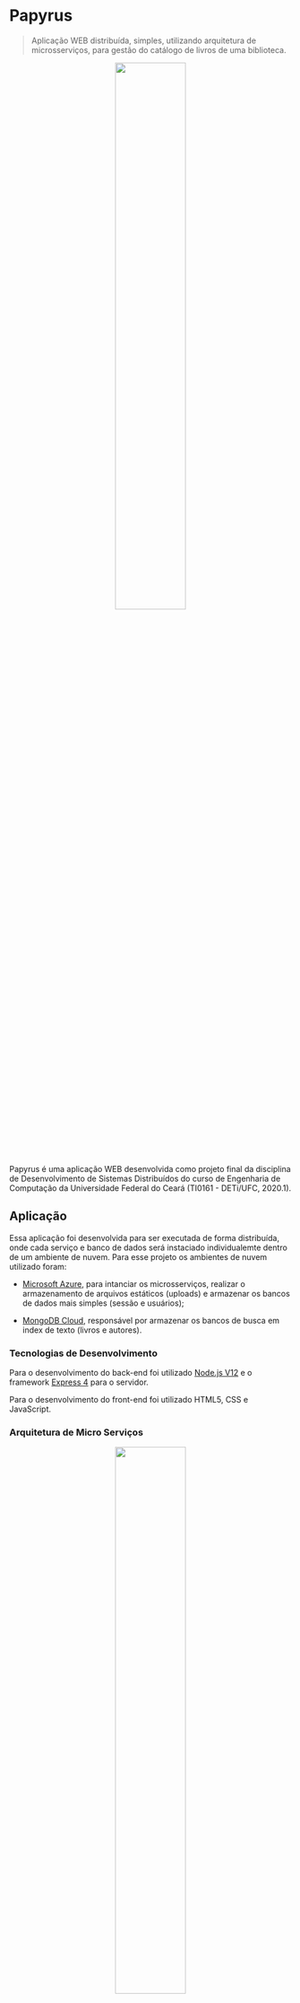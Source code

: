 # Papyrus
> Aplicação WEB distribuída, simples, utilizando arquitetura de microsserviços, para gestão do catálogo de livros de uma biblioteca.

<div align="center">
  <img src= ".images/papyrus-logo.svg" width="50%" loading="lazy">
</div>

Papyrus é uma aplicação WEB desenvolvida como projeto final da disciplina de Desenvolvimento de Sistemas Distribuídos do curso de Engenharia de Computação da Universidade Federal do Ceará (TI0161 - DETi/UFC, 2020.1).

## Aplicação

Essa aplicação foi desenvolvida para ser executada de forma distribuída, onde cada serviço e banco de dados será instaciado individualemte dentro de um ambiente de nuvem. Para esse projeto os ambientes de nuvem utilizado foram:

* [Microsoft Azure](https://azure.microsoft.com/pt-br/), para intanciar os microsserviços, realizar o armazenamento de arquivos estáticos (uploads) e armazenar os bancos de dados mais simples (sessão e usuários);

* [MongoDB Cloud](https://www.mongodb.com/cloud), responsável por armazenar os bancos de busca em index de texto (livros e autores).

### Tecnologias de Desenvolvimento

Para o desenvolvimento do back-end foi utilizado [Node.js V12](https://nodejs.org/) e o framework [Express 4](https://www.npmjs.com/package/express) para o servidor.

Para o desenvolvimento do front-end foi utilizado HTML5, CSS e JavaScript.

### Arquitetura de Micro Serviços

<div align="center">
  <img src= ".images/arquitetura-serviços.png" width="50%" loading="lazy">
</div>

Como pode ser visto na imagem acima, a aplicação foi subdividida nos seguintes serviços:

* **API GATEWAY** - serviço que fica entre as requisições dos clientes e os demais serviços da aplicação. É na API Gateway que encontra-se o controle de rotas de entrada e o controle de autorização, garantindo que apenas usuarios com os devidos privilégios tenham acesso a algumas funcionalidades, por exemplo funções de administração e funcionalidade de usuários cadastrados na plataforma.

* **WEB UI** - responsável por renderizar as páginas HTML, disponibilizar as folhas de estilo (CSS) e os scripts (JS) da aplicação.

* **USERS** - responsável por todas as regras de negócio (CRUD) referentes a usuários, bem como acesso ao banco de dados de usuários. 

* **SEARCH** - responsável pela orquestração de buscas nos serviços de autores e livros. 

* **AUTHORS** - responsável por todas as regras de negócio (CRUD) referentes a autores, bem como acesso ao banco de dados de autores. 

* **BOOKS** - responsável por todas as regras de negócio (CRUD) referentes a livros, bem como acesso ao banco de dados de autores. 

### Arquitetura de Nuvem

<div align="center">
  <img src= ".images/arquitetura-nuvem.png" width="80%" loading="lazy">
</div>

Cada serviço foi instanciado utilizando o [Serviço de Aplicativos](https://azure.microsoft.com/pt-br/services/app-service/) da nuvem Azure. Essas instâncias consistem em um contêiner [Docker](https://www.docker.com/) com uma versão genérica do sistema operacional [Debian 9](https://www.debian.org/).

Para a persistência de dados estáticos (uploads) foi utlizando o serviço [Armazenamento de Blob](https://azure.microsoft.com/pt-br/services/storage/blobs/) da nuvem Azure. A integração com a aplicação foi realizada utilizando o SDK para Node.JS.

A persistência de dados dinâmicos foi realizada em bancos de dados [MongoDB](https://www.mongodb.com/). Os seguintes serviços foram utlizados:
* [CosmosDB](https://azure.microsoft.com/pt-br/services/cosmos-db/), da nuvem azure, para os bancos dados de sessão (api gateway) e de usuários.
* [MongoDB Atlas](https://www.mongodb.com/cloud/atlas), da nuvem MongoDB, para os bancos de dados de livros e autores. Esse serviço foi utilizado pois o CosmosDB, por ser uma abstração do banco de dados MongoDB, não permite pesquisas em índices de texto, já o MongoDB Atlas executa MongoDB nativo e permite tais pesquisas.

## Implantação

Para o implantação dos microsserviços por meio do código é recomendavel a utlização da [extensão do Serviço de Aplicativo do Azure](https://marketplace.visualstudio.com/items?itemName=ms-azuretools.vscode-azureappservice) para [Visual Studio Code](https://code.visualstudio.com/). Também é possivel utlizar FTP ou GIT, para mais informações veja a documentação do GIT.

Para clonar o repositorio utilizando [git](https://git-scm.com/book/en/v2/Getting-Started-Installing-Git) execute o seguinte comando:

```sh
git clone https://github.com/DanielAraujoSouza/papyrus.git
```

## Serviço Autores e Livros

Dentro do diretório de cada um desses serviços (`papyrus/author-service` e `papyrus/book-service`) haverá um arquivo `.env.example` contendo as variaveis de ambiente que são necessarias para o funcionamento do serviço. Copie esse arquivo para `.env` e preencha as variávies:
* **`PORT=`** com a porta onde o servidor da API irá executar;
* **`MONGO_CONNECTION=`** URI de conexão com o banco de dados;
* **`MONGO_DB=`** nome do banco de dados.
> Por exemplo:
> ```
> # .env, not committed to repo
> PORT=3000
> 
> # Data base
> MONGO_CONNECTION=mongodb://username:password@host:port/authorsdb
> MONGO_DB=authorsdb
> ```

> **OBS.:** Após a criação dos bancos de dados desses serviços, dependendo do plataforma MongoDB, pode ser necessário criar os indices de pesquisa em texto. Para isso, a partir da CLI do banco de dados, execute os comando abaixo, substituindo `CollectionName` pelo nome da coleção utilizada.
> 
> Para Autores:
> ```
> db.CollectionName.createIndex({ 
>     "name": "text", 
>     "description": "text"
> });
> ```
> Para Livros:
> ```
> db.CollectionName.createIndex({
>   "title": "text", 
>   "authors.name": "text", 
>   "summary": "text", 
>   "genre": "text",
>   "type": "text"
> });
> ```

## Serviço Pesquisa
Dentro do diretório `papyrus/search-service` copie ou renomeie o arquivo `.env.example` para `.env`. Em seguida preencha as variávies:
* **`PORT=`** com a porta onde o servidor da API irá executar;
* **`BOOK_SERVICE=`** endereço de acesso a API **book-service**;
* **`AUTHOR_SERVICE=`** endereço de acesso a API **author-service**.
> Exemplo:
> ```
> # .env, not committed to repo
> PORT=3000
> 
> # Microservices Proxy
> BOOK_SERVICE=https://book.azurewebsites.net/books
> AUTHOR_SERVICE=https://author.azurewebsites.net/authors
> ```

## Serviço Interface de Usuários
Dentro do diretório `papyrus/web-ui-service` copie ou renomeie o arquivo `.env.example` para `.env`. Em seguida preencha as variávies:
* **`PORT=`** com a porta onde o servidor da API irá executar;
* **`USER_SERVICE=`** endereço de acesso a API **user-service**;
* **`SEARCH_SERVICE=`** endereço de acesso a API **search-service**;
* **`BOOK_SERVICE=`** endereço de acesso a API **book-service**;
* **`AUTHOR_SERVICE=`** endereço de acesso a API **author-service**.
> Exemplo:
> ```
> # .env, not committed to repo
> PORT=3000
> 
> # Microservices Proxy
> USER_SERVICE=https://user.azurewebsites.net/users
> SEARCH_SERVICE=https://search.azurewebsites.net/search
> BOOK_SERVICE=https://book.azurewebsites.net/books
> AUTHOR_SERVICE=https://author.azurewebsites.net/authors
> ```

## Serviço API Gateway
Dentro do diretório `papyrus/api-gateway` copie ou renomeie o arquivo `.env.example` para `.env`. Em seguida preencha as variávies:
* **`PORT=`** com a porta onde o servidor da API irá executar;
* **`MONGO_CONNECTION=`** URI de conexão com o banco de dados;
* **`MONGO_DB=`** nome do banco de dados.
* **`SESSION_SECRET=`** qualquer string. Será utilizada na criptográfia de sessão.
* **`USER_SERVICE=`** endereço de acesso a API **user-service**;
* **`WEB_UI_SERVICE=`** endereço de acesso a API **web-ui-service**;
* **`BOOK_SERVICE=`** endereço de acesso a API **book-service**;
* **`AUTHOR_SERVICE=`** endereço de acesso a API **author-service**;
* **`AZURE_STORAGE_CONNECTION_STRING=`** cadeia de conexão com sua conta de armazenamento Azure (**Blob Storage**).
> Exemplo:
> ```
> # .env, not committed to repo
> PORT=3000
> 
> # Data base
> MONGO_CONNECTION=mongodb://username:password@host:port/authorsdb
> MONGO_DB=authorsdb
> 
> # Session
> SESSION_SECRET=79437f5edda13f9c0669b978dd7a9066dd2059f1
> 
> # Microservices Proxy
> USER_SERVICE=https://user.azurewebsites.net/users
> WEB_UI_SERVICE=https://webui.azurewebsites.net/web-ui
> BOOK_SERVICE=https://book.azurewebsites.net/books
> AUTHOR_SERVICE=https://author.azurewebsites.net/authors
> 
> # Azure - Access key
> AZURE_STORAGE_CONNECTION_STRING=DefaultEndpointsProtocol=https;AccountName=exemplo;AccountKey=826c8ed54a4b34788ca8152071a725f4;EndpointSuffix=core.windows.net
> ```